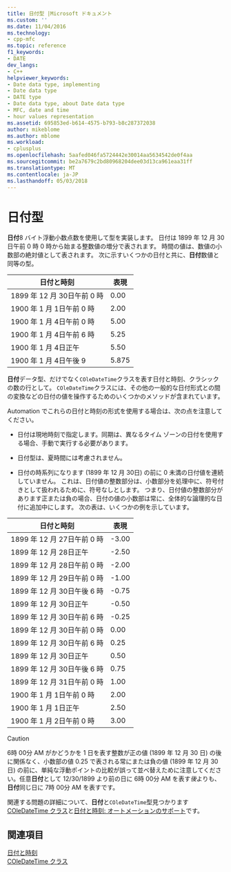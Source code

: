 ```yaml
---
title: 日付型 |Microsoft ドキュメント
ms.custom: ''
ms.date: 11/04/2016
ms.technology:
- cpp-mfc
ms.topic: reference
f1_keywords:
- DATE
dev_langs:
- C++
helpviewer_keywords:
- Date data type, implementing
- Date data type
- DATE type
- Date data type, about Date data type
- MFC, date and time
- hour values representation
ms.assetid: 695853ed-b614-4575-b793-b8c287372038
author: mikeblome
ms.author: mblome
ms.workload:
- cplusplus
ms.openlocfilehash: 5aafed046fa5724442e30014aa5634542de0f4aa
ms.sourcegitcommit: be2a7679c2bd80968204dee03d13ca961eaa31ff
ms.translationtype: MT
ms.contentlocale: ja-JP
ms.lasthandoff: 05/03/2018
---
```

# <a name="date-type"></a>日付型
**日付**8 バイト浮動小数点数を使用して型を実装します。 日付は 1899 年 12 月 30 日午前 0 時 0 時から始まる整数値の増分で表されます。 時間の値は、数値の小数部の絶対値として表されます。 次に示すいくつかの日付と共に、**日付**数値と同等の型。  
  
|日付と時刻|表現|  
|-------------------|--------------------|  
|1899 年 12 月 30日午前 0 時|0.00|  
|1900 年 1 月 1日午前 0 時|2.00|  
|1900 年 1 月 4日午前 0 時|5.00|  
|1900 年 1 月 4日午前 6 時|5.25|  
|1900 年 1 月 4日正午|5.50|  
|1900 年 1 月 4日午後 9|5.875|  
  
 **日付**データ型、だけでなく`COleDateTime`クラスを表す日付と時刻、クラシックの数の行として。 `COleDateTime`クラスには、その他の一般的な日付形式との間の変換などの日付の値を操作するためのいくつかのメソッドが含まれています。  
  
 Automation でこれらの日付と時刻の形式を使用する場合は、次の点を注意してください。  
  
-   日付は現地時刻で指定します。同期は、異なるタイム ゾーンの日付を使用する場合、手動で実行する必要があります。  
  
-   日付型は、夏時間には考慮されません。  
  
-   日付の時系列になります (1899 年 12 月 30日) の前に 0 未満の日付値を連続していません。 これは、日付値の整数部分は、小数部分を処理中に、符号付きとして扱われるために、符号なしとします。 つまり、日付値の整数部分があります正または負の場合、日付の値の小数部は常に、全体的な論理的な日付に追加中にします。 次の表は、いくつかの例を示しています。  
  
|日付と時刻|表現|  
|-------------------|--------------------|  
|1899 年 12 月 27日午前 0 時|-3.00|  
|1899 年 12 月 28日正午|-2.50|  
|1899 年 12 月 28日午前 0 時|-2.00|  
|1899 年 12 月 29日午前 0 時|-1.00|  
|1899 年 12 月 30日午後 6 時|-0.75|  
|1899 年 12 月 30日正午|-0.50|  
|1899 年 12 月 30日午前 6 時|-0.25|  
|1899 年 12 月 30日午前 0 時|0.00|  
|1899 年 12 月 30日午前 6 時|0.25|  
|1899 年 12 月 30日正午|0.50|  
|1899 年 12 月 30日午後 6 時|0.75|  
|1899 年 12 月 31日午前 0 時|1.00|  
|1900 年 1 月 1日午前 0 時|2.00|  
|1900 年 1 月 1日正午|2.50|  
|1900 年 1 月 2日午前 0 時|3.00|  
  
> [!CAUTION]
>  6時 00分 AM がかどうかを 1 日を表す整数が正の値 (1899 年 12 月 30 日) の後に関係なく、小数部の値 0.25 で表される常にまたは負の値 (1899 年 12 月 30 日) の前に、単純な浮動ポイントの比較が誤って並べ替えために注意してください。任意**日付**として 12/30/1899 より前の日に 6時 00分 AM を表す*後*よりも、**日付**同じ日に 7時 00分 AM を表すです。  
  
 関連する問題の詳細について、**日付**と`COleDateTime`型見つかります[COleDateTime クラス](../atl-mfc-shared/reference/coledatetime-class.md)と[日付と時刻: オートメーションのサポート](../atl-mfc-shared/date-and-time-automation-support.md)です。  
  
## <a name="see-also"></a>関連項目  
 [日付と時刻](../atl-mfc-shared/date-and-time.md)   
 [COleDateTime クラス](../atl-mfc-shared/reference/coledatetime-class.md)

